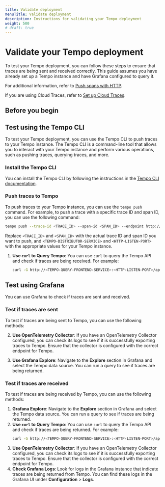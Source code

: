 ```yaml
---
title: Validate deployment
menuTitle: Validate deployment
description: Instructions for validating your Tempo deployment
weight: 500
# draft: true
---
```


<!-- This page is not finished. It's hidden from the published doc site by draft: true. -->

# Validate your Tempo deployment

To test your Tempo deployment, you can follow these steps to ensure that traces are being sent and received correctly.
This guide assumes you have already set up a Tempo instance and have Grafana configured to query it.

For additional information, refer to [Push spans with HTTP](https://grafana.com/docs/tempo/<TEMPO_VERSION>/operations/push-spans-with-http/).

If you are using Cloud Traces, refer to [Set up Cloud Traces](https://grafana.com/docs/grafana-cloud/send-data/traces/set-up/).

## Before you begin


## Test using the Tempo CLI
To test your Tempo deployment, you can use the Tempo CLI to push traces to your Tempo instance.
The Tempo CLI is a command-line tool that allows you to interact with your Tempo instance and perform various operations, such as pushing traces, querying traces, and more.

### Install the Tempo CLI
You can install the Tempo CLI by following the instructions in the [Tempo CLI documentation](https://grafana.com/docs/tempo/latest/operations/cli/).

### Push traces to Tempo

To push traces to your Tempo instance, you can use the `tempo push` command. For example, to push a trace with a specific trace ID and span ID, you can use the following command:
```bash
tempo push --trace-id <TRACE_ID> --span-id <SPAN_ID> --endpoint http://<TEMPO-DISTRIBUTOR-SERVICE>:<HTTP-LISTEN-PORT>
```
Replace `<TRACE_ID>` and `<SPAN_ID>` with the actual trace ID and span ID you want to push, and `<TEMPO-DISTRIBUTOR-SERVICE>` and `<HTTP-LISTEN-PORT>` with the appropriate values for your Tempo instance.


1. **Use `curl` to Query Tempo**: You can use `curl` to query the Tempo API and check if traces are being received. For example:
   ```bash
   curl -G http://<TEMPO-QUERY-FRONTEND-SERVICE>:<HTTP-LISTEN-PORT>/api/traces
   ```


## Test using Grafana

You can use Grafana to check if traces are sent and received.

### Test if traces are sent

To test if traces are being sent to Tempo, you can use the following methods:


2. **Use OpenTelemetry Collector**: If you have an OpenTelemetry Collector configured, you can check its logs to see if it is successfully exporting traces to Tempo. Ensure that the collector is configured with the correct endpoint for Tempo.

3. **Use Grafana Explore**: Navigate to the **Explore** section in Grafana and select the Tempo data source. You can run a query to see if traces are being returned.


### Test if traces are received

To test if traces are being received by Tempo, you can use the following methods:

1. **Grafana Explore**: Navigate to the **Explore** section in Grafana and select the Tempo data source. You can run a query to see if traces are being returned.
2. **Use `curl` to Query Tempo**: You can use `curl` to query the Tempo API and check if traces are being returned. For example:
   ```bash
   curl -G http://<TEMPO-QUERY-FRONTEND-SERVICE>:<HTTP-LISTEN-PORT>/api/traces
   ```
4. **Use OpenTelemetry Collector**: If you have an OpenTelemetry Collector configured, you can check its logs to see if it is successfully exporting traces to Tempo. Ensure that the collector is configured with the correct endpoint for Tempo.
5. **Check Grafana Logs**: Look for logs in the Grafana instance that indicate traces are being returned from Tempo. You can find these logs in the Grafana UI under **Configuration** > **Logs**.

